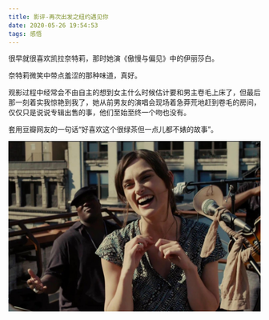 ```yaml
---
title: 影评-再次出发之纽约遇见你
date: 2020-05-26 19:54:53
tags: 感悟
---
```


很早就很喜欢凯拉奈特莉，那时她演《傲慢与偏见》中的伊丽莎白。

奈特莉微笑中带点羞涩的那种味道，真好。

观影过程中经常会不由自主的想到女主什么时候估计要和男主卷毛上床了，但最后那一刻着实我惊艳到我了，她从前男友的演唱会现场着急莽荒地赶到卷毛的房间，仅仅只是说说专辑出售的事，他们至始至终一个吻也没有。

套用豆瓣网友的一句话“好喜欢这个很绿茶但一点儿都不婊的故事”。

<div align=center>

![](/img/zaicichufa.jpg)

</div>